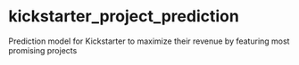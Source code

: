 # kickstarter_project_prediction
Prediction model for Kickstarter to maximize their revenue by featuring most promising projects

